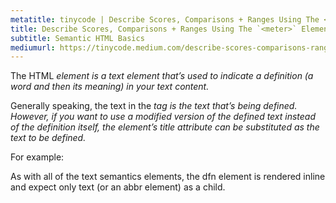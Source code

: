 ```yaml
---
metatitle: tinycode | Describe Scores, Comparisons + Ranges Using The <meter> Element
title: Describe Scores, Comparisons + Ranges Using The `<meter>` Element
subtitle: Semantic HTML Basics
mediumurl: https://tinycode.medium.com/describe-scores-comparisons-ranges-using-the-meter-element-9dd5650788e5
---
```


The HTML <dfn> element is a text element that’s used to indicate a definition (a word and then its meaning) in your text content.


Generally speaking, the text in the <dfn> tag is the text that’s being defined. However, if you want to use a modified version of the defined text instead of the definition itself, the <abbr> element’s title attribute can be substituted as the text to be defined.

For example:


As with all of the text semantics elements, the dfn element is rendered inline and expect only text (or an abbr element) as a child.